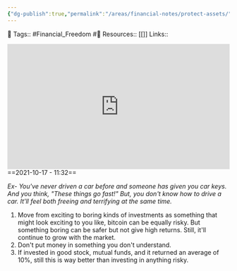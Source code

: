 ```yaml
---
{"dg-publish":true,"permalink":"/areas/financial-notes/protect-assets/","dgPassFrontmatter":true,"noteIcon":"1","created":"2023-11-14T21:08:39.882+05:30","updated":"2023-12-19T20:13:01.461+05:30"}
---
```


🧶 Tags:: #Financial_Freedom #🌱 
Resources:: [[]]
Links::
<div style="position: relative; padding-bottom: 56.25%; /* 16:9 aspect ratio */">
  <iframe
    src="https://www.youtube.com/embed/Ftx7dSW--Rs"
    style="position: absolute; top: 0; left: 0; width: 100%; height: 100%;"
    allow="autoplay; fullscreen"
    frameborder="0"
    scrolling="no"
  ></iframe>
</div>
==2021-10-17 - 11:32==

 *Ex- You've never driven a car before and someone has given you car keys. And you think, "These things go fast!" But, you don't know how to drive a car.
 It'll feel both freeing and terrifying at the same time.*
1. Move from exciting to boring kinds of investments as something that might look exciting to you like, bitcoin can be equally risky. But something boring can be safer but not give high returns. Still, it'll continue to grow with the market.
2. Don't put money in something you don't understand.
3. If invested in good stock, mutual funds, and it returned an average of 10%, still this is way better than investing in anything risky.